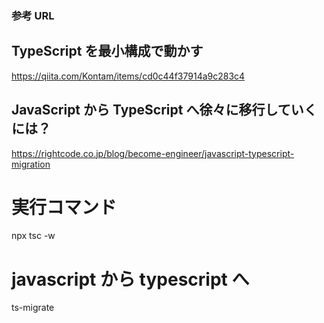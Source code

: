 ### 参考 URL

## TypeScript を最小構成で動かす

https://qiita.com/Kontam/items/cd0c44f37914a9c283c4

## JavaScript から TypeScript へ徐々に移行していくには？

https://rightcode.co.jp/blog/become-engineer/javascript-typescript-migration

# 実行コマンド

npx tsc -w

# javascript から typescript へ

ts-migrate
